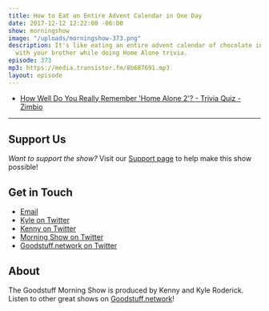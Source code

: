 ```yaml
---
title: How to Eat an Entire Advent Calendar in One Day
date: 2017-12-12 12:22:00 -06:00
show: morningshow
image: "/uploads/morningshow-373.png"
description: It's like eating an entire advent calendar of chocolate in one sitting
  with your brother while doing Home Alone trivia.
episode: 373
mp3: https://media.transistor.fm/8b687691.mp3
layout: episode
---
```


* [How Well Do You Really Remember 'Home Alone 2'? - Trivia Quiz - Zimbio](http://www.zimbio.com/trivia/AvshGT7_GYG/How+Well+Remember+Home+Alone+2)

---

## Support Us
*Want to support the show?* Visit our [Support page](https://goodstuff.network/support) to help make this show possible!

## Get in Touch
* [Email](mailto:kyle@goodstuff.network)
* [Kyle on Twitter](http://twitter.com/dogburps)
* [Kenny on Twitter](http://twitter.com/pizzarobotics)
* [Morning Show on Twitter](http://twitter.com/morningshowam)
* [Goodstuff.network on Twitter](http://twitter.com/goodstufffm)

## About
The Goodstuff Morning Show is produced by Kenny and Kyle Roderick. Listen to other great shows on [Goodstuff.network](http://goodstuff.network/shows)!
